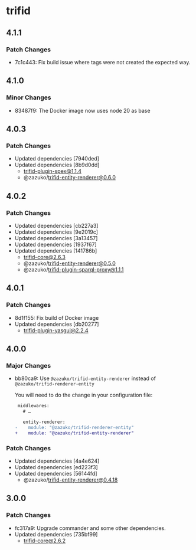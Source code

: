 # trifid

## 4.1.1

### Patch Changes

- 7c1c443: Fix build issue where tags were not created the expected way.

## 4.1.0

### Minor Changes

- 83487f9: The Docker image now uses node 20 as base

## 4.0.3

### Patch Changes

- Updated dependencies [7940ded]
- Updated dependencies [8b9d0dd]
  - trifid-plugin-spex@1.1.4
  - @zazuko/trifid-entity-renderer@0.6.0

## 4.0.2

### Patch Changes

- Updated dependencies [cb227a3]
- Updated dependencies [9e2019c]
- Updated dependencies [3a13457]
- Updated dependencies [1937f67]
- Updated dependencies [141786b]
  - trifid-core@2.6.3
  - @zazuko/trifid-entity-renderer@0.5.0
  - @zazuko/trifid-plugin-sparql-proxy@1.1.1

## 4.0.1

### Patch Changes

- 8d1f155: Fix build of Docker image
- Updated dependencies [db20277]
  - trifid-plugin-yasgui@2.2.4

## 4.0.0

### Major Changes

- bb80ca9: Use `@zazuko/trifid-entity-renderer` instead of `@zazuko/trifid-renderer-entity`

  You will need to do the change in your configuration file:

  ```diff
   middlewares:
     # …

     entity-renderer:
  -    module: "@zazuko/trifid-renderer-entity"
  +    module: "@zazuko/trifid-entity-renderer"
  ```

### Patch Changes

- Updated dependencies [4a4e624]
- Updated dependencies [ed223f3]
- Updated dependencies [56144fd]
  - @zazuko/trifid-entity-renderer@0.4.18

## 3.0.0

### Patch Changes

- fc317a9: Upgrade commander and some other dependencies.
- Updated dependencies [735bf99]
  - trifid-core@2.6.2
